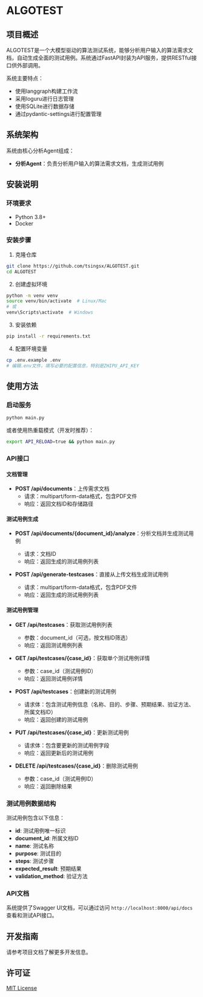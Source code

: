 # ALGOTEST

## 项目概述

ALGOTEST是一个大模型驱动的算法测试系统，能够分析用户输入的算法需求文档，自动生成全面的测试用例。系统通过FastAPI封装为API服务，提供RESTful接口供外部调用。

系统主要特点：
- 使用langgraph构建工作流
- 采用loguru进行日志管理
- 使用SQLite进行数据存储
- 通过pydantic-settings进行配置管理

## 系统架构

系统由核心分析Agent组成：
- **分析Agent**：负责分析用户输入的算法需求文档，生成测试用例

## 安装说明

### 环境要求
- Python 3.8+
- Docker

### 安装步骤

1. 克隆仓库
```bash
git clone https://github.com/tsingsx/ALGOTEST.git
cd ALGOTEST
```

2. 创建虚拟环境
```bash
python -m venv venv
source venv/bin/activate  # Linux/Mac
# 或
venv\Scripts\activate  # Windows
```

3. 安装依赖
```bash
pip install -r requirements.txt
```

4. 配置环境变量
```bash
cp .env.example .env
# 编辑.env文件，填写必要的配置信息，特别是ZHIPU_API_KEY
```

## 使用方法

### 启动服务
```bash
python main.py
```

或者使用热重载模式（开发时推荐）：
```bash
export API_RELOAD=true && python main.py
```

### API接口

#### 文档管理
- **POST /api/documents**：上传需求文档
  - 请求：multipart/form-data格式，包含PDF文件
  - 响应：返回文档ID和存储路径

#### 测试用例生成
- **POST /api/documents/{document_id}/analyze**：分析文档并生成测试用例
  - 请求：文档ID
  - 响应：返回生成的测试用例列表

- **POST /api/generate-testcases**：直接从上传文档生成测试用例
  - 请求：multipart/form-data格式，包含PDF文件
  - 响应：返回生成的测试用例列表

#### 测试用例管理
- **GET /api/testcases**：获取测试用例列表
  - 参数：document_id（可选，按文档ID筛选）
  - 响应：返回测试用例列表

- **GET /api/testcases/{case_id}**：获取单个测试用例详情
  - 参数：case_id（测试用例ID）
  - 响应：返回测试用例详情

- **POST /api/testcases**：创建新的测试用例
  - 请求体：包含测试用例信息（名称、目的、步骤、预期结果、验证方法、所属文档ID）
  - 响应：返回创建的测试用例

- **PUT /api/testcases/{case_id}**：更新测试用例
  - 请求体：包含要更新的测试用例字段
  - 响应：返回更新后的测试用例

- **DELETE /api/testcases/{case_id}**：删除测试用例
  - 参数：case_id（测试用例ID）
  - 响应：返回删除结果

### 测试用例数据结构

测试用例包含以下信息：
- **id**: 测试用例唯一标识
- **document_id**: 所属文档ID
- **name**: 测试名称
- **purpose**: 测试目的
- **steps**: 测试步骤
- **expected_result**: 预期结果
- **validation_method**: 验证方法

### API文档

系统提供了Swagger UI文档，可以通过访问 `http://localhost:8000/api/docs` 查看和测试API接口。

## 开发指南

请参考项目文档了解更多开发信息。

## 许可证

[MIT License](LICENSE)
